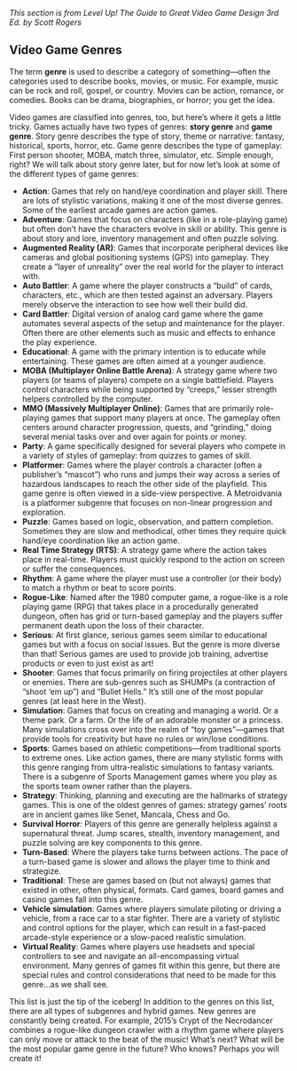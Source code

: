_This section is from Level Up! The Guide to Great Video Game Design 3rd Ed. by Scott Rogers_

## Video Game Genres

The term **genre** is used to describe a category of something—often the categories used to describe books, movies, or music. For example, music can be rock and roll, gospel, or country. Movies can be action, romance, or comedies. Books can be drama, biographies, or horror; you get the idea.

Video games are classified into genres, too, but here’s where it gets a little tricky. Games actually have two types of genres: **story genre** and **game genre**. Story genre describes the type of story, theme or narrative: fantasy, historical, sports, horror, etc. Game genre describes the type of gameplay: First person shooter, MOBA, match three, simulator, etc. Simple enough, right? We will talk about story genre later, but for now let’s look at some of the different types of game genres:

-   **Action**: Games that rely on hand/eye coordination and player skill. There are lots of stylistic variations, making it one of the most diverse genres. Some of the earliest arcade games are action games.
-   **Adventure**: Games that focus on characters (like in a role-playing game) but often don’t have the characters evolve in skill or ability. This genre is about story and lore, inventory management and often puzzle solving.
-   **Augmented Reality (AR)**: Games that incorporate peripheral devices like cameras and global positioning systems (GPS) into gameplay. They create a “layer of unreality” over the real world for the player to interact with.
-   **Auto Battler**: A game where the player constructs a “build” of cards, characters, etc., which are then tested against an adversary. Players merely observe the interaction to see how well their build did.
-   **Card Battler**: Digital version of analog card game where the game automates several aspects of the setup and maintenance for the player. Often there are other elements such as music and effects to enhance the play experience.
-   **Educational**: A game with the primary intention is to educate while entertaining. These games are often aimed at a younger audience.
-   **MOBA (Multiplayer Online Battle Arena)**: A strategy game where two players (or teams of players) compete on a single battlefield. Players control characters while being supported by “creeps,” lesser strength helpers controlled by the computer.
-   **MMO (Massively Multiplayer Online)**: Games that are primarily role-playing games that support many players at once. The gameplay often centers around character progression, quests, and “grinding,” doing several menial tasks over and over again for points or money.
-   **Party**: A game specifically designed for several players who compete in a variety of styles of gameplay: from quizzes to games of skill.
-   **Platformer**: Games where the player controls a character (often a publisher’s “mascot”) who runs and jumps their way across a series of hazardous landscapes to reach the other side of the playfield. This game genre is often viewed in a side-view perspective. A Metroidvania is a platformer subgenre that focuses on non-linear progression and exploration.
-   **Puzzle**: Games based on logic, observation, and pattern completion. Sometimes they are slow and methodical, other times they require quick hand/eye coordination like an action game.
-   **Real Time Strategy (RTS)**: A strategy game where the action takes place in real-time. Players must quickly respond to the action on screen or suffer the consequences.
-   **Rhythm**: A game where the player must use a controller (or their body) to match a rhythm or beat to score points.
-   **Rogue-Like**: Named after the 1980 computer game, a rogue-like is a role playing game (RPG) that takes place in a procedurally generated dungeon, often has grid or turn-based gameplay and the players suffer permanent death upon the loss of their character.
-   **Serious**: At first glance, serious games seem similar to educational games but with a focus on social issues. But the genre is more diverse than that! Serious games are used to provide job training, advertise products or even to just exist as art!
-   **Shooter**: Games that focus primarily on firing projectiles at other players or enemies. There are sub-genres such as SHUMPs (a contraction of “shoot ‘em up”) and “Bullet Hells.” It’s still one of the most popular genres (at least here in the West).
-   **Simulation**: Games that focus on creating and managing a world. Or a theme park. Or a farm. Or the life of an adorable monster or a princess. Many simulations cross over into the realm of “toy games”—games that provide tools for creativity but have no rules or win/lose conditions.
-   **Sports**: Games based on athletic competitions—from traditional sports to extreme ones. Like action games, there are many stylistic forms with this genre ranging from ultra-realistic simulations to fantasy variants. There is a subgenre of Sports Management games where you play as the sports team owner rather than the players.
-   **Strategy**: Thinking, planning and executing are the hallmarks of strategy games. This is one of the oldest genres of games: strategy games’ roots are in ancient games like Senet, Mancala, Chess and Go.
-   **Survival Horror**: Players of this genre are generally helpless against a supernatural threat. Jump scares, stealth, inventory management, and puzzle solving are key components to this genre.
-   **Turn-Based**: Where the players take turns between actions. The pace of a turn-based game is slower and allows the player time to think and strategize.
-   **Traditional**: These are games based on (but not always) games that existed in other, often physical, formats. Card games, board games and casino games fall into this genre.
-   **Vehicle simulation**: Games where players simulate piloting or driving a vehicle, from a race car to a star fighter. There are a variety of stylistic and control options for the player, which can result in a fast-paced arcade-style experience or a slow-paced realistic simulation.
-   **Virtual Reality**: Games where players use headsets and special controllers to see and navigate an all-encompassing virtual environment. Many genres of games fit within this genre, but there are special rules and control considerations that need to be made for this genre…as we shall see.

This list is just the tip of the iceberg! In addition to the genres on this list, there are all types of subgenres and hybrid games. New genres are constantly being created. For example, 2015’s Crypt of the Necrodancer combines a rogue-like dungeon crawler with a rhythm game where players can only move or attack to the beat of the music! What’s next? What will be the most popular game genre in the future? Who knows? Perhaps you will create it!

